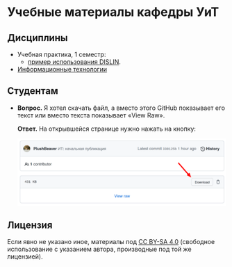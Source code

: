 # Учебные материалы кафедры УиТ

## Дисциплины

* Учебная практика, 1 семестр:
    * [пример использования DISLIN](https://github.com/uii-mpei/practice-dislin).
* [Информационные технологии](courses/it)


## Студентам

* **Вопрос.**
    Я хотел скачать файл, а вместо этого GitHub показывает его текст
    или вместо текста показывает «View Raw».

    **Ответ.** На открывшейся странице нужно нажать на кнопку:

    ![Download](doc/download.png)


## Лицензия

Если явно не указано иное,
материалы под [CC BY-SA 4.0](https://creativecommons.org/licenses/by-sa/4.0/)
(свободное использование с указанием автора, производные под той же лицензией).
